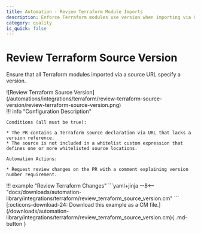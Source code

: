 ```yaml
---
title: Automation - Review Terraform Module Imports
description: Enforce Terraform modules use version when importing via URL source
category: quality
is_quick: false
---
```


# Review Terraform Source Version
Ensure that all Terraform modules imported via a source URL specify a version.

<div class="automationImage" markdown="1">
![Review Terraform Source Version](/automations/integrations/terraform/review-terraform-source-version/review-terraform-source-version.png)
</div>
<div class="automationDescription" markdown="1">
!!! info "Configuration Description"

    Conditions (all must be true):

    * The PR contains a Terraform source declaration via URL that lacks a version reference.
    * The source is not included in a whitelist custom expression that defines one or more whitelisted source locations.

    Automation Actions:

    * Request review changes on the PR with a comment explaining version number requirement.

</div>
<div class="automationExample" markdown="1">
!!! example "Review Terraform Changes"
    ```yaml+jinja
    --8<-- "docs/downloads/automation-library/integrations/terraform/review_terraform_source_version.cm"
    ```
    <div class="result" markdown>
      <span>
      [:octicons-download-24: Download this example as a CM file.](/downloads/automation-library/integrations/terraform/review_terraform_source_version.cm){ .md-button }
      </span>
    </div>
</div>
